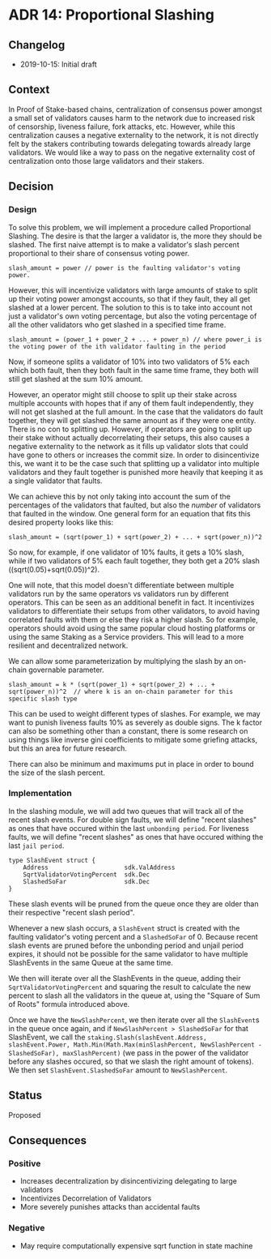 # ADR 14: Proportional Slashing

## Changelog

- 2019-10-15: Initial draft

## Context

In Proof of Stake-based chains, centralization of consensus power amongst a small set of validators causes harm to the network due to increased risk of censorship, liveness failure, fork attacks, etc.  However, while this centralization causes a negative externality to the network, it is not directly felt by the stakers contributing towards delegating towards already large validators.  We would like a way to pass on the negative externality cost of centralization onto those large validators and their stakers.

## Decision

### Design

To solve this problem, we will implement a procedure called Proportional Slashing.  The desire is that the larger a validator is, the more they should be slashed.  The first naive attempt is to make a validator's slash percent proportional to their share of consensus voting power.

```
slash_amount = power // power is the faulting validator's voting power.
```

However, this will incentivize validators with large amounts of stake to split up their voting power amongst accounts, so that if they fault, they all get slashed at a lower percent.  The solution to this is to take into account not just a validator's own voting percentage, but also the voting percentage of all the other validators who get slashed in a specified time frame.

```
slash_amount = (power_1 + power_2 + ... + power_n) // where power_i is the voting power of the ith validator faulting in the period
```

Now, if someone splits a validator of 10% into two validators of 5% each which both fault, then they both fault in the same time frame, they both will still get slashed at the sum 10% amount.

However, an operator might still choose to split up their stake across multiple accounts with hopes that if any of them fault independently, they will not get slashed at the full amount.  In the case that the validators do fault together, they will get slashed the same amount as if they were one entity.  There is no con to splitting up.  However, if operators are going to split up their stake without actually decorrelating their setups, this also causes a negative externality to the network as it fills up validator slots that could have gone to others or increases the commit size.  In order to disincentivize this, we want it to be the case such that splitting up a validator into multiple validators and they fault together is punished more heavily that keeping it as a single validator that faults.

We can achieve this by not only taking into account the sum of the percentages of the validators that faulted, but also the *number* of validators that faulted in the window.  One general form for an equation that fits this desired property looks like this:

```
slash_amount = (sqrt(power_1) + sqrt(power_2) + ... + sqrt(power_n))^2
```

So now, for example, if one validator of 10% faults, it gets a 10% slash, while if two validators of 5% each fault together, they both get a 20% slash ((sqrt(0.05)+sqrt(0.05))^2).

One will note, that this model doesn't differentiate between multiple validators run by the same operators vs validators run by different operators.  This can be seen as an additional benefit in fact.  It incentivizes validators to differentiate their setups from other validators, to avoid having correlated faults with them or else they risk a higher slash.  So for example, operators should avoid using the same popular cloud hosting platforms or using the same Staking as a Service providers.  This will lead to a more resilient and decentralized network.


We can allow some parameterization by multiplying the slash by an on-chain governable parameter.

```
slash_amount = k * (sqrt(power_1) + sqrt(power_2) + ... + sqrt(power_n))^2  // where k is an on-chain parameter for this specific slash type
```

This can be used to weight different types of slashes.  For example, we may want to punish liveness faults 10% as severely as double signs.  The k factor can also be something other than a constant, there is some research on using things like inverse gini coefficients to mitigate some griefing attacks, but this an area for future research.

There can also be minimum and maximums put in place in order to bound the size of the slash percent.

### Implementation

In the slashing module, we will add two queues that will track all of the recent slash events.  For double sign faults, we will define "recent slashes" as ones that have occured within the last `unbonding period`.  For liveness faults, we will define "recent slashes" as ones that have occured withing the last `jail period`.

```
type SlashEvent struct {
    Address                     sdk.ValAddress
    SqrtValidatorVotingPercent  sdk.Dec
    SlashedSoFar                sdk.Dec
}
```

These slash events will be pruned from the queue once they are older than their respective "recent slash period".

Whenever a new slash occurs, a `SlashEvent` struct is created with the faulting validator's voting percent and a `SlashedSoFar` of 0.  Because recent slash events are pruned before the unbonding period and unjail period expires, it should not be possible for the same validator to have multiple SlashEvents in the same Queue at the same time.

We then will iterate over all the SlashEvents in the queue, adding their `SqrtValidatorVotingPercent` and squaring the result to calculate the new percent to slash all the validators in the queue at, using the "Square of Sum of Roots" formula introduced above.

Once we have the `NewSlashPercent`, we then iterate over all the `SlashEvent`s in the queue once again, and if `NewSlashPercent > SlashedSoFar` for that SlashEvent, we call the `staking.Slash(slashEvent.Address, slashEvent.Power, Math.Min(Math.Max(minSlashPercent, NewSlashPercent - SlashedSoFar), maxSlashPercent)` (we pass in the power of the validator before any slashes occured, so that we slash the right amount of tokens).  We then set `SlashEvent.SlashedSoFar` amount to `NewSlashPercent`.


## Status

Proposed

## Consequences

### Positive

- Increases decentralization by disincentivizing delegating to large validators
- Incentivizes Decorrelation of Validators
- More severely punishes attacks than accidental faults

### Negative

- May require computationally expensive sqrt function in state machine
